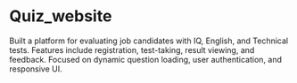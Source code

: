 # Quiz_website
 Built a platform for evaluating job candidates with IQ, English, and Technical tests. Features include registration, test-taking, result viewing, and feedback. Focused on dynamic question loading, user authentication, and responsive UI.
